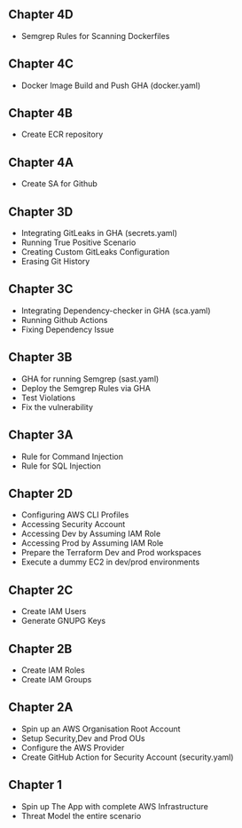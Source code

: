 ## Chapter 4D

- Semgrep Rules for Scanning Dockerfiles

## Chapter 4C

- Docker Image Build and Push GHA (docker.yaml)

## Chapter 4B

- Create ECR repository

## Chapter 4A

- Create SA for Github

## Chapter 3D

- Integrating GitLeaks in GHA (secrets.yaml) 
- Running True Positive Scenario
- Creating Custom GitLeaks Configuration
- Erasing Git History

## Chapter 3C

- Integrating Dependency-checker in GHA (sca.yaml)
- Running Github Actions
- Fixing Dependency Issue

## Chapter 3B

- GHA for running Semgrep (sast.yaml)
- Deploy the Semgrep Rules via GHA
- Test Violations
- Fix the vulnerability

## Chapter 3A

- Rule for Command Injection
- Rule for SQL Injection

## Chapter 2D

- Configuring AWS CLI Profiles
- Accessing Security Account
- Accessing Dev by Assuming IAM Role
- Accessing Prod by Assuming IAM Role
- Prepare the Terraform Dev and Prod workspaces
- Execute a dummy EC2 in dev/prod environments

## Chapter 2C

- Create IAM Users
- Generate GNUPG Keys

## Chapter 2B

- Create IAM Roles
- Create IAM Groups

## Chapter 2A

- Spin up an AWS Organisation Root Account
- Setup Security,Dev and Prod OUs
- Configure the AWS Provider
- Create GitHub Action for Security Account (security.yaml)

## Chapter 1

- Spin up The App with complete AWS Infrastructure
- Threat Model the entire scenario